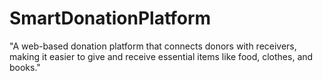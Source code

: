 # SmartDonationPlatform
"A web-based donation platform that connects donors with receivers, making it easier to give and receive essential items like food, clothes, and books."
